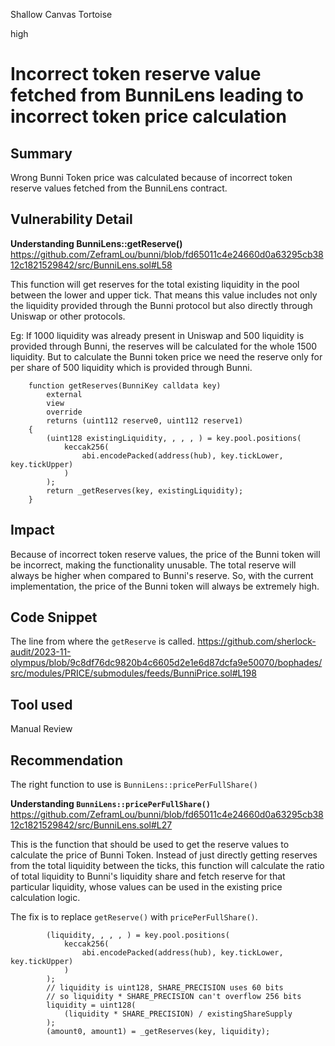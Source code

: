 Shallow Canvas Tortoise

high

# Incorrect token reserve value fetched from BunniLens leading to incorrect token price calculation

## Summary
Wrong Bunni Token price was calculated because of incorrect token reserve values fetched from the BunniLens contract.

## Vulnerability Detail
**Understanding BunniLens::getReserve()**
https://github.com/ZeframLou/bunni/blob/fd65011c4e24660d0a63295cb3812c1821529842/src/BunniLens.sol#L58

This function will get reserves for the total existing liquidity in the pool between the lower and upper tick. That means this value includes not only the liquidity provided through the Bunni protocol but also directly through Uniswap or other protocols.

Eg: If 1000 liquidity was already present in Uniswap and 500 liquidity is provided through Bunni, the reserves will be calculated for the whole 1500 liquidity. But to calculate the Bunni token price we need the reserve only for per share of 500 liquidity which is provided through Bunni.

```solidity
    function getReserves(BunniKey calldata key)
        external
        view
        override
        returns (uint112 reserve0, uint112 reserve1)
    {
        (uint128 existingLiquidity, , , , ) = key.pool.positions(
            keccak256(
                abi.encodePacked(address(hub), key.tickLower, key.tickUpper)
            )
        );
        return _getReserves(key, existingLiquidity);
    }
```

## Impact
Because of incorrect token reserve values, the price of the Bunni token will be incorrect, making the functionality unusable. 
The total reserve will always be higher when compared to Bunni's reserve. So, with the current implementation, the price of the Bunni token will always be extremely high.

## Code Snippet
The line from where the `getReserve` is called.
https://github.com/sherlock-audit/2023-11-olympus/blob/9c8df76dc9820b4c6605d2e1e6d87dcfa9e50070/bophades/src/modules/PRICE/submodules/feeds/BunniPrice.sol#L198

## Tool used

Manual Review

## Recommendation
The right function to use is `BunniLens::pricePerFullShare()`

**Understanding `BunniLens::pricePerFullShare()`**
https://github.com/ZeframLou/bunni/blob/fd65011c4e24660d0a63295cb3812c1821529842/src/BunniLens.sol#L27

This is the function that should be used to get the reserve values to calculate the price of Bunni Token.
Instead of just directly getting reserves from the total liquidity between the ticks, this function will calculate the ratio of total liquidity to Bunni's liquidity share and fetch reserve for that particular liquidity, whose values can be used in the existing price calculation logic.

The fix is to replace `getReserve()` with `pricePerFullShare()`.

```solidity
        (liquidity, , , , ) = key.pool.positions(
            keccak256(
                abi.encodePacked(address(hub), key.tickLower, key.tickUpper)
            )
        );
        // liquidity is uint128, SHARE_PRECISION uses 60 bits
        // so liquidity * SHARE_PRECISION can't overflow 256 bits
        liquidity = uint128(
            (liquidity * SHARE_PRECISION) / existingShareSupply
        );
        (amount0, amount1) = _getReserves(key, liquidity);
```

